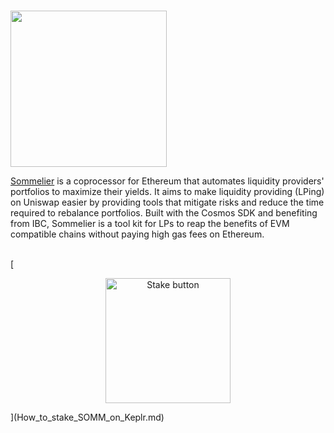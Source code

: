 # <p align="center">
  <img width="250" src="https://user-images.githubusercontent.com/95366163/156778267-37878d93-f8f4-4fca-b1ec-961df3da3a8e.png">
</p>

[Sommelier](https://www.sommelier.finance/) is a coprocessor for Ethereum that automates liquidity providers' portfolios to maximize their yields. It aims to make liquidity providing (LPing) on Uniswap easier by providing tools that mitigate risks and reduce the time required to rebalance portfolios. Built with the Cosmos SDK and benefiting from IBC, Sommelier is a tool kit for LPs to reap the benefits of  EVM compatible chains without paying high gas fees on Ethereum. <br>
<br>

[<p align="center">
  <img width="200" alt="Stake button" src="https://user-images.githubusercontent.com/95366163/156778186-0c01a260-4ebc-4572-a754-e4636f7f5eed.png">
</p>](How_to_stake_SOMM_on_Keplr.md)

